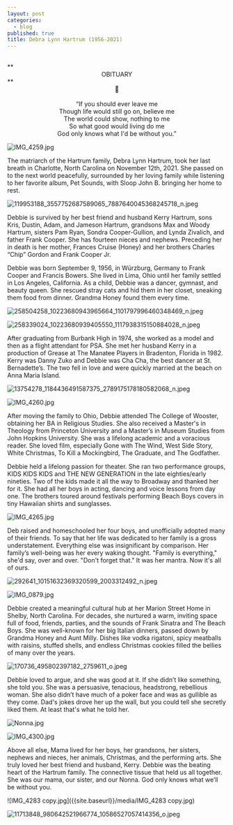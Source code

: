 ```yaml
---
layout: post
categories:
  - blog
published: true
title: Debra Lynn Hartrum (1956-2021)
---
```

<br>
**<center>OBITUARY</center>**
<center>🖤</center>
<br>
 
 <center>“If you should ever leave me<br>
Though life would still go on, believe me<br>
The world could show, nothing to me<br>
So what good would living do me<br>
God only knows what I'd be without you.”</center>
    
![IMG_4259.jpg]({{site.baseurl}}/media/IMG_4259.jpg)


The matriarch of the Hartrum family, Debra Lynn Hartrum, took her last breath in Charlotte, North Carolina on November 12th, 2021. She passed on to the next world peacefully, surrounded by her loving family while listening to her favorite album, Pet Sounds, with Sloop John B. bringing her home to rest. 

![119953188_3557752687589065_7887640045368245718_n.jpeg]({{site.baseurl}}/media/119953188_3557752687589065_7887640045368245718_n.jpeg)


Debbie is survived by her best friend and husband Kerry Hartrum, sons Kris, Dustin, Adam, and Jameson Hartrum, grandsons Max and Woody Hartrum, sisters Pam Ryan, Sondra Cooper-Gullion, and Lynda Zivalich, and father Frank Cooper. She has fourteen nieces and nephews. Preceding her in death is her mother, Frances Cruise (Honey) and her brothers Charles “Chip” Gordon and Frank Cooper Jr. 

Debbie was born September 9, 1956, in Würzburg, Germany to Frank Cooper and Francis Bowers. She lived in Lima, Ohio until her family settled in Los Angeles, California. As a child, Debbie was a dancer, gymnast, and beauty queen. She rescued stray cats and hid them in her closet, sneaking them food from dinner. Grandma Honey found them every time. 

![258504258_10223680943965664_1101797996460348469_n.jpeg]({{site.baseurl}}/media/258504258_10223680943965664_1101797996460348469_n.jpeg)

![258339024_10223680939405550_1117938315150884028_n.jpeg]({{site.baseurl}}/media/258339024_10223680939405550_1117938315150884028_n.jpeg)


After graduating from Burbank High in 1974, she worked as a model and then as a flight attendant for PSA. She met her husband Kerry in a production of Grease at The Manatee Players in Bradenton, Florida in 1982. Kerry was Danny Zuko and Debbie was Cha Cha, the best dancer at St. Bernadette’s. The two fell in love and were quickly married at the beach on Anna Maria Island.


![13754278_1184436491587375_2789175178180582068_n.jpeg]({{site.baseurl}}/media/13754278_1184436491587375_2789175178180582068_n.jpeg)

![IMG_4260.jpg]({{site.baseurl}}/media/IMG_4260.jpg)


After moving the family to Ohio, Debbie attended The College of Wooster, obtaining her BA in Religious Studies. She also received a Master's in Theology from Princeton University and a Master’s in Museum Studies from John Hopkins University. She was a lifelong academic and a voracious reader. She loved film, especially Gone with The Wind, West Side Story, White Christmas, To Kill a Mockingbird, The Graduate, and The Godfather. 

Debbie held a lifelong passion for theater. She ran two performance groups, KIDS KIDS KIDS and THE NEW GENERATION in the late eighties/early nineties. Two of the kids made it all the way to Broadway and thanked her for it. She had all her boys in acting, dancing and voice lessons from day one. The brothers toured around festivals performing Beach Boys covers in tiny Hawaiian shirts and sunglasses.  

![IMG_4265.jpg]({{site.baseurl}}/media/IMG_4265.jpg)

Deb raised and homeschooled her four boys, and unofficially adopted many of their friends. To say that her life was dedicated to her family is a gross understatement. Everything else was insignificant by comparison. Her family’s well-being was her every waking thought. "Family is everything," she'd say, over and over. "Don't forget that." It was her mantra. Now it's all of ours.  

![292641_10151632369320599_2003312492_n.jpeg]({{site.baseurl}}/media/292641_10151632369320599_2003312492_n.jpeg)


![IMG_0879.jpg]({{site.baseurl}}/media/IMG_0879.jpg)

Debbie created a meaningful cultural hub at her Marion Street Home in Shelby, North Carolina. For decades, she nurtured a warm, inviting space full of food, friends, parties, and the sounds of Frank Sinatra and The Beach Boys. She was well-known for her big Italian dinners, passed down by Grandma Honey and Aunt Milly. Dishes like vodka rigatoni, spicy meatballs with raisins, stuffed shells, and endless Christmas cookies filled the bellies of many over the years.  

![170736_495802397182_2759611_o.jpeg]({{site.baseurl}}/media/170736_495802397182_2759611_o.jpeg)

Debbie loved to argue, and she was good at it. If she didn’t like something, she told you. She was a persuasive, tenacious, headstrong, rebellious woman. She also didn’t have much of a poker face and was as gullible as they come. Dad's jokes drove her up the wall, but you could tell she secretly liked them. At least that's what he told her.

![Nonna.jpg]({{site.baseurl}}/media/Nonna.jpg)

![IMG_4300.jpg]({{site.baseurl}}/media/IMG_4300.jpg)

Above all else, Mama lived for her boys, her grandsons, her sisters, nephews and nieces, her animals, Christmas, and the performing arts. She truly loved her best friend and husband, Kerry. Debbie was the beating heart of the Hartrum family. The connective tissue that held us all together. She was our mama, our sister, and our Nonna. God only knows what we’ll be without you.


![IMG_4283 copy.jpg]({{site.baseurl}}/media/IMG_4283 copy.jpg)

![11713848_980642521966774_10586527057414356_o.jpeg]({{site.baseurl}}/media/11713848_980642521966774_10586527057414356_o.jpeg)

